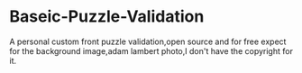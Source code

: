 # Baseic-Puzzle-Validation
A personal custom front puzzle validation,open source and for free expect for the background image,adam lambert photo,I don't have the copyright for it.
